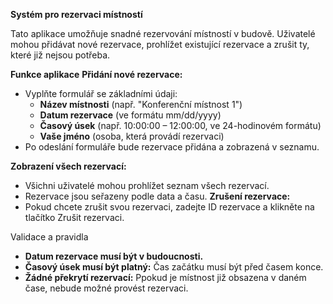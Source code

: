 **Systém pro rezervaci místností**

Tato aplikace umožňuje snadné rezervování místností v budově. Uživatelé mohou přidávat nové rezervace, prohlížet existující rezervace a zrušit ty, které již nejsou potřeba.

**Funkce aplikace**
**Přidání nové rezervace:**
   - Vyplňte formulář se základními údaji:
     - **Název místnosti** (např. "Konferenční místnost 1")
     - **Datum rezervace** (ve formátu mm/dd/yyyy)
     - **Časový úsek** (např. 10:00:00 – 12:00:00, ve 24-hodinovém formátu)
     - **Vaše jméno** (osoba, která provádí rezervaci)
   - Po odeslání formuláře bude rezervace přidána a zobrazená v seznamu.

**Zobrazení všech rezervací:**
   - Všichni uživatelé mohou prohlížet seznam všech rezervací.
   - Rezervace jsou seřazeny podle data a času.
**Zrušení rezervace:**
   - Pokud chcete zrušit svou rezervaci, zadejte ID rezervace a klikněte na tlačítko Zrušit rezervaci.

Validace a pravidla
- **Datum rezervace musí být v budoucnosti.**
- **Časový úsek musí být platný:** Čas začátku musí být před časem konce.
- **Žádné překrytí rezervací:** Ppokud je místnost již obsazena v daném čase, nebude možné provést rezervaci.
